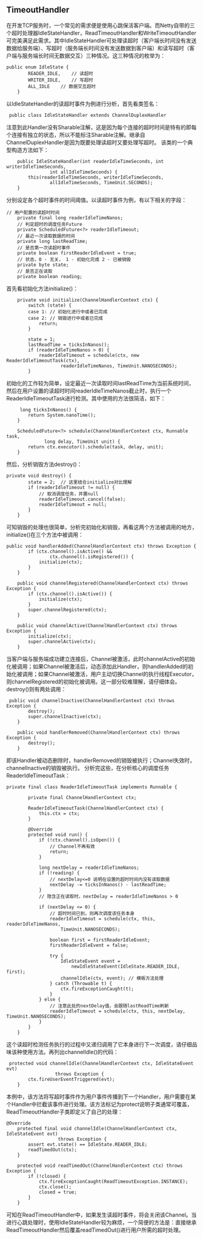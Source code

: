 ## TimeoutHandler

在开发TCP服务时，一个常见的需求便是使用心跳保活客户端。而Netty自带的三个超时处理器IdleStateHandler，ReadTimeoutHandler和WriteTimeoutHandler可完美满足此需求。其中IdleStateHandler可处理读超时（客户端长时间没有发送数据给服务端）、写超时（服务端长时间没有发送数据到客户端）和读写超时（客户端与服务端长时间无数据交互）三种情况。这三种情况的枚举为：

```
public enum IdleState {
        READER_IDLE,    // 读超时
        WRITER_IDLE,    // 写超时
        ALL_IDLE    // 数据交互超时
    }
```

以IdleStateHandler的读超时事件为例进行分析，首先看类签名：

```
 public class IdleStateHandler extends ChannelDuplexHandler
```

注意到此Handler没有Sharable注解，这是因为每个连接的超时时间是特有的即每个连接有独立的状态，所以不能标注Sharable注解。继承自ChannelDuplexHandler是因为既要处理读超时又要处理写超时。
该类的一个典型构造方法如下：


```
    public IdleStateHandler(int readerIdleTimeSeconds, int writerIdleTimeSeconds, 
                int allIdleTimeSeconds) {
        this(readerIdleTimeSeconds, writerIdleTimeSeconds,  
                allIdleTimeSeconds, TimeUnit.SECONDS);
    }
```

分别设定各个超时事件的时间阈值。以读超时事件为例，有以下相关的字段：

```
// 用户配置的读超时时间
    private final long readerIdleTimeNanos;
    // 判定超时的调度任务Future
    private ScheduledFuture<?> readerIdleTimeout;
    // 最近一次读取数据的时间
    private long lastReadTime;
    // 是否第一次读超时事件
    private boolean firstReaderIdleEvent = true;
    // 状态，0 - 无关， 1 - 初始化完成 2 - 已被销毁
    private byte state; 
    // 是否正在读取
    private boolean reading;
```

首先看初始化方法initialize()：

```
    private void initialize(ChannelHandlerContext ctx) {
        switch (state) {
        case 1: // 初始化进行中或者已完成
        case 2: // 销毁进行中或者已完成
            return;
        }
        
        state = 1;
        lastReadTime = ticksInNanos();
        if (readerIdleTimeNanos > 0) {
            readerIdleTimeout = schedule(ctx, new ReaderIdleTimeoutTask(ctx),
                    readerIdleTimeNanos, TimeUnit.NANOSECONDS);
        }
```

初始化的工作较为简单，设定最近一次读取时间lastReadTime为当前系统时间，然后在用户设置的读超时时间readerIdleTimeNanos截止时，执行一个ReaderIdleTimeoutTask进行检测。其中使用的方法很简洁，如下：

```
     long ticksInNanos() {
        return System.nanoTime();
    }
    
    ScheduledFuture<?> schedule(ChannelHandlerContext ctx, Runnable task, 
              long delay, TimeUnit unit) {
        return ctx.executor().schedule(task, delay, unit);
    }
```

然后，分析销毁方法destroy()：

```
private void destroy() {
        state = 2;  // 这里结合initialize对比理解
        if (readerIdleTimeout != null) {
            // 取消调度任务，并置null
            readerIdleTimeout.cancel(false);
            readerIdleTimeout = null;
        }
    }
```

可知销毁的处理也很简单，分析完初始化和销毁，再看这两个方法被调用的地方，initialize()在三个方法中被调用：

```
public void handlerAdded(ChannelHandlerContext ctx) throws Exception {
        if (ctx.channel().isActive() &&
                ctx.channel().isRegistered()) {
            initialize(ctx);
        } 
    }
    
    public void channelRegistered(ChannelHandlerContext ctx) throws Exception {
        if (ctx.channel().isActive()) {
            initialize(ctx);
        }
        super.channelRegistered(ctx);
    }
    
    public void channelActive(ChannelHandlerContext ctx) throws Exception {
        initialize(ctx);
        super.channelActive(ctx);
    }
```

当客户端与服务端成功建立连接后，Channel被激活，此时channelActive的初始化被调用；如果Channel被激活后，动态添加此Handler，则handlerAdded的初始化被调用；如果Channel被激活，用户主动切换Channel的执行线程Executor，则channelRegistered的初始化被调用。这一部分较难理解，请仔细体会。destroy()则有两处调用：


```
 public void channelInactive(ChannelHandlerContext ctx) throws Exception {
        destroy();
        super.channelInactive(ctx);
    }
    
    public void handlerRemoved(ChannelHandlerContext ctx) throws Exception {
        destroy();
    }
```

即该Handler被动态删除时，handlerRemoved的销毁被执行；Channel失效时，channelInactive的销毁被执行。
分析完这些，在分析核心的调度任务ReaderIdleTimeoutTask：

```
private final class ReaderIdleTimeoutTask implements Runnable {
        
        private final ChannelHandlerContext ctx;
        
        ReaderIdleTimeoutTask(ChannelHandlerContext ctx) {
            this.ctx = ctx;
        }

        @Override
        protected void run() {
            if (!ctx.channel().isOpen()) {
                // Channel不再有效
                return;
            }
            
            long nextDelay = readerIdleTimeNanos;
            if (!reading) {
                // nextDelay<=0 说明在设置的超时时间内没有读取数据
                nextDelay -= ticksInNanos() - lastReadTime;
            }
            // 隐含正在读取时，nextDelay = readerIdleTimeNanos > 0

            if (nextDelay <= 0) {
                // 超时时间已到，则再次调度该任务本身
                readerIdleTimeout = schedule(ctx, this, readerIdleTimeNanos, 
                    TimeUnit.NANOSECONDS);

                boolean first = firstReaderIdleEvent;
                firstReaderIdleEvent = false;

                try {
                    IdleStateEvent event =
                        newIdleStateEvent(IdleState.READER_IDLE, first);
                    channelIdle(ctx, event); // 模板方法处理
                } catch (Throwable t) {
                    ctx.fireExceptionCaught(t);
                }
            } else {
                // 注意此处的nextDelay值，会跟随lastReadTime刷新
                readerIdleTimeout = schedule(ctx, this, nextDelay, TimeUnit.NANOSECONDS);
            }
        }
    }
```
这个读超时检测任务执行的过程中又递归调用了它本身进行下一次调度，请仔细品味该种使用方法。再列出channelIdle()的代码：

```
 protected void channelIdle(ChannelHandlerContext ctx, IdleStateEvent evt) 
                  throws Exception {
        ctx.fireUserEventTriggered(evt);
    }
```

本例中，该方法将写超时事件作为用户事件传播到下一个Handler，用户需要在某个Handler中拦截该事件进行处理。该方法标记为protect说明子类通常可覆盖，ReadTimeoutHandler子类即定义了自己的处理：

```
@Override
    protected final void channelIdle(ChannelHandlerContext ctx, IdleStateEvent evt)
                   throws Exception {
        assert evt.state() == IdleState.READER_IDLE;
        readTimedOut(ctx);
    }

    protected void readTimedOut(ChannelHandlerContext ctx) throws Exception {
        if (!closed) {
            ctx.fireExceptionCaught(ReadTimeoutException.INSTANCE);
            ctx.close();
            closed = true;
        }
    }
```

可知在ReadTimeoutHandler中，如果发生读超时事件，将会关闭该Channel。当进行心跳处理时，使用IdleStateHandler较为麻烦，一个简便的方法是：直接继承ReadTimeoutHandler然后覆盖readTimedOut()进行用户所需的超时处理。